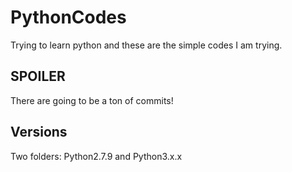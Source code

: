 # PythonCodes
Trying to learn python and these are the simple codes I am trying.
## SPOILER 
There are going to be a ton of commits!
## Versions
Two folders: Python2.7.9 and Python3.x.x
